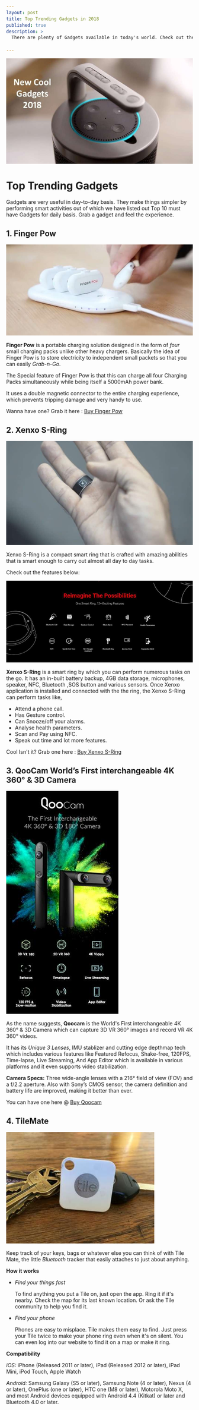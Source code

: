 ```yaml
---
layout: post
title: Top Trending Gadgets in 2018
published: true
description: >
  There are plenty of Gadgets available in today's world. Check out the top Trending Gadgets available in today's Market.

---
```



![Gadget](/assets/img/blog/gadget.jpg)

# Top Trending Gadgets

  Gadgets are very useful in day-to-day basis. They make things simpler by performing smart activities out of which we have listed out Top 10 must have Gadgets for daily basis. Grab a gadget and feel the experience.

## 1. Finger Pow

![Gadget](/assets/img/blog/fp.jpg)

 **Finger Pow** is a portable charging solution designed in the form of *four* small charging packs unlike other heavy chargers. Basically the idea of Finger Pow is to store electricity to independent small packets so that you can easily *Grab-n-Go*.

 The Special feature of Finger Pow is that this can charge all four Charging Packs simultaneously while being itself a 5000mAh power bank.

 It uses a double magnetic connector to the entire charging experience, which prevents tripping damage and very handy to use.

 Wanna have one? Grab it here :
 [Buy Finger Pow][fp]

 [fp]: https://fingerpow.co/


## 2. Xenxo S-Ring

![Gadget](/assets/img/blog/xenxoring.jpg)

Xenxo S-Ring is a compact smart ring that is crafted with amazing abilities that is smart enough to carry out almost all day to day tasks.

Check out the features below:

![Gadget](/assets/img/blog/xenxo.jpg)

**Xenxo S-Ring** is a smart ring by which you can perform numerous tasks on the go. It has an in-built battery backup, 4GB data storage, microphones, speaker, NFC, Bluetooth ,SOS button and various sensors. Once Xenxo application is installed and connected with the the ring, the Xenxo S-Ring can perform tasks like,

 * Attend a phone call.
 * Has Gesture control.
 * Can Snooze/off your alarms.
 * Analyse health parameters.
 * Scan and Pay using NFC.
 * Speak out time and lot more features.

Cool Isn't it? Grab one here :
[Buy Xenxo S-Ring][XR]

[XR]: https://www.xenxo.pro/

## 3. QooCam World’s First interchangeable 4K 360° & 3D Camera

![Gadget](/assets/img/blog/qoo.jpg)

 As the name suggests, **Qoocam** is the World's First interchangeable 4K 360° & 3D Camera which can capture 3D VR 360° images and record VR 4K 360° videos.

 It has its *Unique 3 Lenses*, IMU stablizer and cutting edge depthmap tech which includes various features like Featured Refocus, Shake-free, 120FPS, Time-lapse, Live Streaming, And App Editor which is available in various platforms and it even supports video stabilization.

 **Camera Specs:** Three wide-angle lenses with a 216° field of view (FOV) and a f/2.2 aperture. Also with Sony’s CMOS sensor, the camera definition and battery life are improved, making it better than ever.  

 You can have one here @
 [Buy Qoocam][QC]

 [QC]: https://goo.gl/1oPSJA

## 4. TileMate

![Gadget](/assets/img/blog/tilemate.jpg)

Keep track of your keys, bags or whatever else you can think of with Tile Mate, the little *Bluetooth* tracker that easily attaches to just about anything.

**How it works**


  * *Find your things fast*

    To find anything you put a Tile on, just open the app. Ring it if it's nearby. Check the map for its last known location. Or ask the Tile community to help you find it.

  * *Find your phone*

    Phones are easy to misplace. Tile makes them easy to find. Just press your Tile twice to make your phone ring even when it's on silent. You can even log into our website to find it on a map or make it ring.  

**Compatibility**

*iOS:* iPhone (Released 2011 or later), iPad (Released 2012 or later), iPad Mini, iPod Touch, Apple Watch

*Android:* Samsung Galaxy (S5 or later), Samsung Note (4 or later), Nexus (4 or later), OnePlus (one or later), HTC one (M8 or later), Motorola Moto X, and most Android devices equipped with Android 4.4 (Kitkat) or later and Bluetooth 4.0 or later.
